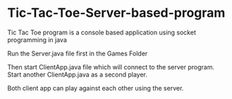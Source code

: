 # Tic-Tac-Toe-Server-based-program
Tic Tac Toe program is a console based application using socket programming in java

Run the Server.java file first in the Games Folder

Then start ClientApp.java file which will connect to the server program.
Start another ClientApp.java as a second player.

Both client app can play against each other using the server.

